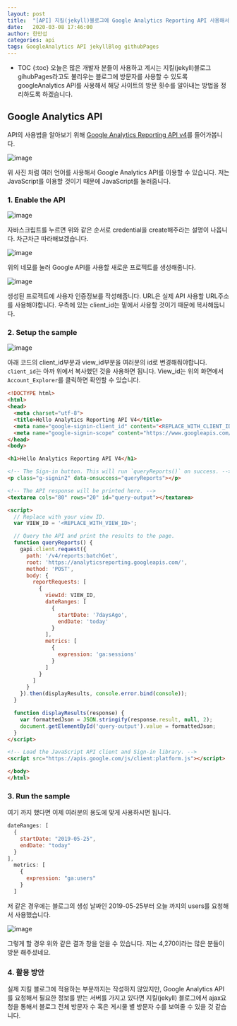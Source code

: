 ```yaml
---
layout: post
title:  "[API] 지킬(jekyll)블로그에 Google Analytics Reporting API 사용해서 방문자 기능 추가하기"
date:   2020-03-08 17:46:00
author: 한만섭
categories: api
tags: GoogleAnalytics API jekyllBlog githubPages
---
```


* TOC
{:toc}
오늘은 많은 개발자 분들이 사용하고 계시는 지킬(jekyll)블로그 gihubPages라고도 불리우는 블로그에 방문자를 사용할 수 있도록 googleAnalytics API를 사용해서 해당 사이트의 방문 횟수를 알아내는 방법을 정리하도록 하겠습니다. 

## Google Analytics API

  API의 사용법을 알아보기 위해 [Google Analytics Reporting API v4](https://developers.google.com/analytics/devguides/reporting/core/v4)를 들어가봅니다. 

![image](https://user-images.githubusercontent.com/46010705/76166508-6bd5ee80-61a2-11ea-8a47-b2e45552b5cc.png)

위 사진 처럼 여러 언어를 사용해서 Google Analytics API를 이용할 수 있습니다. 저는 JavaScript를 이용할 것이기 때문에 JavaScript를 눌러줍니다. 

### 1. Enable the API

<script async src="https://pagead2.googlesyndication.com/pagead/js/adsbygoogle.js"></script>
<!-- n잡 블로그 사각형 -->
<ins class="adsbygoogle"
     style="display:block"
     data-ad-client="ca-pub-4877378276818686"
     data-ad-slot="2552901794"
     data-ad-format="auto"
     data-full-width-responsive="true"></ins>
<script>
     (adsbygoogle = window.adsbygoogle || []).push({});
</script>

![image](https://user-images.githubusercontent.com/46010705/76166541-a5a6f500-61a2-11ea-8954-9653d3e694e0.png)

자바스크립트를 누르면 위와 같은 순서로 credential을 create해주라는 설명이 나옵니다. 차근차근 따라해보겠습니다. 

![image](https://user-images.githubusercontent.com/46010705/76166615-2534c400-61a3-11ea-918d-dffe6ea2e234.png)

위의 네모를 눌러 Google API를 사용할 새로운 프로젝트를 생성해줍니다. 

![image](https://user-images.githubusercontent.com/46010705/76166640-61682480-61a3-11ea-82a3-aa36fb5701c1.png)

생성된 프로젝트에 사용자 인증정보를 작성해줍니다. URL은 실제 API 사용할 URL주소를 사용해야합니다. 우측에 있는 client_id는 밑에서 사용할 것이기 때문에 복사해둡니다. 

### 2. Setup the sample

<script async src="https://pagead2.googlesyndication.com/pagead/js/adsbygoogle.js"></script>
<!-- n잡 블로그 사각형 -->
<ins class="adsbygoogle"
     style="display:block"
     data-ad-client="ca-pub-4877378276818686"
     data-ad-slot="2552901794"
     data-ad-format="auto"
     data-full-width-responsive="true"></ins>
<script>
     (adsbygoogle = window.adsbygoogle || []).push({});
</script>

![image](https://user-images.githubusercontent.com/46010705/76166665-9e341b80-61a3-11ea-83b1-1443128bd7af.png)

아래 코드의 client_id부분과 view_id부분을 여러분의 id로 변경해줘야합니다. `client_id`는 아까 위에서 복사했던 것을 사용하면 됩니다. View_id는 위의 화면에서 `Account_Explorer`를 클릭하면 확인할 수 있습니다. 

```html
<!DOCTYPE html>
<html>
<head>
  <meta charset="utf-8">
  <title>Hello Analytics Reporting API V4</title>
  <meta name="google-signin-client_id" content="<REPLACE_WITH_CLIENT_ID>">
  <meta name="google-signin-scope" content="https://www.googleapis.com/auth/analytics.readonly">
</head>
<body>

<h1>Hello Analytics Reporting API V4</h1>

<!-- The Sign-in button. This will run `queryReports()` on success. -->
<p class="g-signin2" data-onsuccess="queryReports"></p>

<!-- The API response will be printed here. -->
<textarea cols="80" rows="20" id="query-output"></textarea>

<script>
  // Replace with your view ID.
  var VIEW_ID = '<REPLACE_WITH_VIEW_ID>';

  // Query the API and print the results to the page.
  function queryReports() {
    gapi.client.request({
      path: '/v4/reports:batchGet',
      root: 'https://analyticsreporting.googleapis.com/',
      method: 'POST',
      body: {
        reportRequests: [
          {
            viewId: VIEW_ID,
            dateRanges: [
              {
                startDate: '7daysAgo',
                endDate: 'today'
              }
            ],
            metrics: [
              {
                expression: 'ga:sessions'
              }
            ]
          }
        ]
      }
    }).then(displayResults, console.error.bind(console));
  }

  function displayResults(response) {
    var formattedJson = JSON.stringify(response.result, null, 2);
    document.getElementById('query-output').value = formattedJson;
  }
</script>

<!-- Load the JavaScript API client and Sign-in library. -->
<script src="https://apis.google.com/js/client:platform.js"></script>

</body>
</html>

```

### 3. Run the sample

<script async src="https://pagead2.googlesyndication.com/pagead/js/adsbygoogle.js"></script>
<!-- n잡 블로그 사각형 -->
<ins class="adsbygoogle"
     style="display:block"
     data-ad-client="ca-pub-4877378276818686"
     data-ad-slot="2552901794"
     data-ad-format="auto"
     data-full-width-responsive="true"></ins>
<script>
     (adsbygoogle = window.adsbygoogle || []).push({});
</script>

여기 까지 했다면 이제 여러분의 용도에 맞게 사용하시면 됩니다. 

```js
dateRanges: [
  {
    startDate: "2019-05-25",
    endDate: "today"
  }
],
  metrics: [
    {
      expression: "ga:users"
    }
  ]
```

저 같은 경우에는 블로그의 생성 날짜인 2019-05-25부터 오늘 까지의 users를 요청해서 사용했습니다. 

![image](https://user-images.githubusercontent.com/46010705/76166775-72656580-61a4-11ea-80aa-10748ed4b059.png)

그렇게 할 경우 위와 같은 결과 창을 얻을 수 있습니다. 저는 4,270이라는 많은 분들이 방문 해주셨네요. 



### 4. 활용 방안 

실제 지킬 블로그에 적용하는 부분까지는 작성하지 않았지만, Google Analytics API를 요청해서 필요한 정보를 받는 서버를 가지고 있다면 지킬(jekyll) 블로그에서 ajax요청을 통해서 블로그 전체 방문자 수 혹은 게시물 별 방문자 수를 보여줄 수 있을 것 같습니다. 

